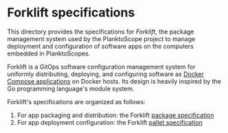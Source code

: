 # Forklift specifications

This directory provides the specifications for *Forklift*, the package management system used by the PlanktoScope project to manage deployment and configuration of software apps on the computers embedded in PlanktoScopes.

Forklift is a GitOps software configuration management system for uniformly distributing, deploying, and configuring software as [Docker Compose applications](https://docs.docker.com/compose/) on Docker hosts. Its design is heavily inspired by the Go programming language's module system.

Forklift's specifications are organized as follows:

1. For app packaging and distribution: the Forklift [package specification](00-package.md)
2. For app deployment configuration: the Forklift [pallet specification](01-pallet.md)
